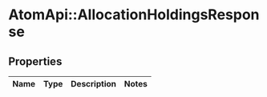 # AtomApi::AllocationHoldingsResponse

## Properties
Name | Type | Description | Notes
------------ | ------------- | ------------- | -------------


